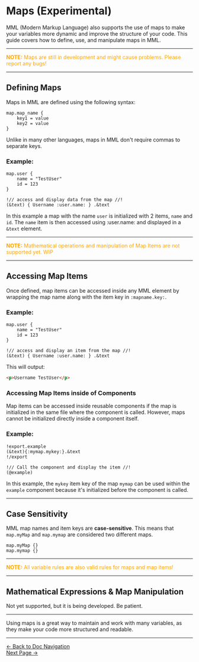 # Maps (Experimental)

MML (Modern Markup Language) also supports the use of maps to make your variables more dynamic and improve the structure of your code. This guide covers how to define, use, and manipulate maps in MML.

---

<p style="color:orange;"><b>NOTE:</b> Maps are still in development and might cause problems. Please report any bugs!</p>

---

## Defining Maps

Maps in MML are defined using the following syntax:

```mml
map.map_name {
    key1 = value
    key2 = value
}
```

Unlike in many other languages, maps in MML don't require commas to separate keys.

### Example:

```mml
map.user {
    name = "TestUser"
    id = 123
}

!// access and display data from the map //!
(&text) { Username :user.name: } .&text
```

In this example a map with the name `user` is initialized with 2 items, `name` and `id`. The `name` item is then accessed using :user.name: and displayed in a `&text` element.

---

<p style="color:orange;"><b>NOTE:</b> Mathematical operations and manipulation of Map Items are not supported yet. WIP</p>

---

## Accessing Map Items

Once defined, map items can be accessed inside any MML element by wrapping the map name along with the item key in `:mapname.key:`.

### Example:

```mml
map.user {
    name = "TestUser"
    id = 123
}

!// access and display an item from the map //!
(&text) { Username :user.name: } .&text
```

This will output:

```html
<p>Username TestUser</p>
```

### Accessing Map Items inside of Components

Map items can be accessed inside reusable components if the map is initialized in the same file where the component is called. However, maps cannot be initialized directly inside a component itself.

### Example:

```mml
!export.example
(&text){:mymap.mykey:}.&text
!/export

!// Call the component and display the item //!
(@example)
```

In this example, the `mykey` item key of the map `mymap` can be used within the `example` component because it's initialized before the component is called.

---

## Case Sensitivity

MML map names and item keys are **case-sensitive**. This means that `map.myMap` and `map.mymap` are considered two different maps.

```mml
map.myMap {}
map.mymap {}
```

---

<p style="color:orange;"><b>NOTE:</b> All variable rules are also valid rules for maps and map items!</p>

---

## Mathematical Expressions & Map Manipulation

Not yet supported, but it is being developed. Be patient.

---

Using maps is a great way to maintain and work with many variables, as they make your code more structured and readable.

---

[<- Back to Doc Navigation](./doc_nav.md)
<br>
[Next Page ->](./doc_comments.md)